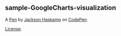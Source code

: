 sample-GoogleCharts-visualization
---------------------------------


A [Pen](https://codepen.io/jacksonhaskamp/pen/XWVyNpL) by [Jackson Haskamp](https://codepen.io/jacksonhaskamp) on [CodePen](https://codepen.io).

[License](https://codepen.io/license/pen/XWVyNpL).